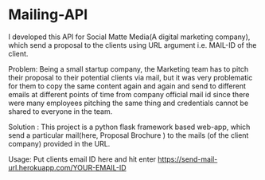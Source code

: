 # Mailing-API
I developed this API for Social Matte Media(A digital marketing company), which send a proposal to the clients using URL argument i.e. MAIL-ID of the client.

Problem: Being a small startup company, the Marketing team has to pitch their proposal to their potential clients via mail, but it was very problematic for them to copy the same content again and again and send to different emails at different points of time from company official mail id since there were many employees pitching the same thing and credentials cannot be shared to everyone in the team.

Solution : This project is a python flask framework based web-app, which send a particular mail(here, Proposal Brochure ) to the mails (of the client company) provided in the URL.

Usage: Put clients email ID here and hit enter
https://send-mail-url.herokuapp.com/YOUR-EMAIL-ID
